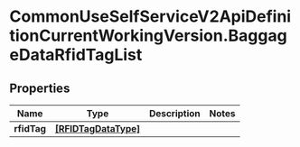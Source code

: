 # CommonUseSelfServiceV2ApiDefinitionCurrentWorkingVersion.BaggageDataRfidTagList

## Properties
Name | Type | Description | Notes
------------ | ------------- | ------------- | -------------
**rfidTag** | [**[RFIDTagDataType]**](RFIDTagDataType.md) |  | 
